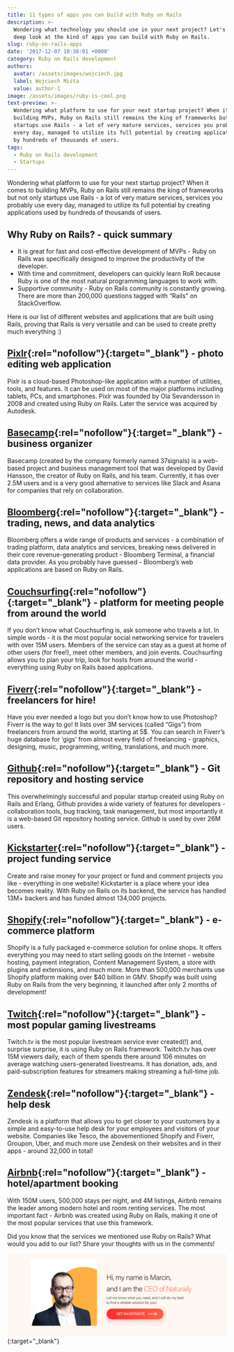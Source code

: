 ```yaml
---
title: 11 types of apps you can build with Ruby on Rails
description: >-
  Wondering what technology you should use in your next project? Let's take a
  deep look at the kind of apps you can build with Ruby on Rails.
slug: ruby-on-rails-apps
date: '2017-12-07 10:38:01 +0000'
category: Ruby on Rails development
authors:
  avatar: /assets/images/wojciech.jpg
  label: Wojciech Miśta
  value: author-1
image: /assets/images/ruby-is-cool.png
text-preview: >-
  Wondering what platform to use for your next startup project? When it comes to
  building MVPs, Ruby on Rails still remains the king of frameworks but not only
  startups use Rails - a lot of very mature services, services you probably use
  every day, managed to utilize its full potential by creating applications used
  by hundreds of thousands of users.
tags:
  - Ruby on Rails development
  - Startups
---
```

Wondering what platform to use for your next startup project? When it comes to building MVPs, Ruby on Rails still remains the king of frameworks but not only startups use Rails - a lot of very mature services, services you probably use every day, managed to utilize its full potential by creating applications used by hundreds of thousands of users.

## Why Ruby on Rails? - quick summary

* It is great for fast and cost-effective development of MVPs - Ruby on Rails was specifically designed to improve the productivity of the developer.
* With time and commitment, developers can quickly learn RoR because Ruby is one of the most natural programming languages to work with.
* Supportive community - Ruby on Rails community is constantly growing. There are more than 200,000 questions tagged with “Rails” on StackOverflow.

Here is our list of different websites and applications that are built using Rails, proving that Rails is very versatile and can be used to create pretty much everything :)

## [Pixlr](https://pixlr.com/web){:rel="nofollow"}{:target="_blank"} - photo editing web application

Pixlr is a cloud-based Photoshop-like application with a number of utilities, tools, and features. It can be used on most of the major platforms including tablets, PCs, and smartphones. Pixlr was founded by Ola Sevandersson in 2008 and created using Ruby on Rails. Later the service was acquired by Autodesk.

## [Basecamp](https://basecamp.com/){:rel="nofollow"}{:target="_blank"} - business organizer

Basecamp (created by the company formerly named 37signals) is a web-based project and business management tool that was developed by David Hansson, the creator of Ruby on Rails, and his team. Currently, it has over 2.5M users and is a very good alternative to services like Slack and Asana for companies that rely on collaboration.

## [Bloomberg](https://www.bloomberg.com/europe){:rel="nofollow"}{:target="_blank"} - trading, news, and data analytics

Bloomberg offers a wide range of products and services - a combination of trading platform, data analytics and services, breaking news delivered in their core revenue-generating product - Bloomberg Terminal, a financial data provider. As you probably have guessed - Bloomberg’s web applications are based on Ruby on Rails.

## [Couchsurfing](https://www.couchsurfing.com/){:rel="nofollow"}{:target="_blank"} - platform for meeting people from around the world

If you don’t know what Couchsurfing is, ask someone who travels a lot. In simple words - it is the most popular social networking service for travelers with over 15M users. Members of the service can stay as a guest at home of other users (for free!), meet other members, and join events. Couchsurfing allows you to plan your trip, look for hosts from around the world - everything using Ruby on Rails based applications.

## [Fiverr](https://www.fiverr.com/){:rel="nofollow"}{:target="_blank"} - freelancers for hire!

Have you ever needed a logo but you don’t know how to use Photoshop? Fiverr is the way to go! It lists over 3M services (called “Gigs”) from freelancers from around the world, starting at 5$. You can search in Fiverr’s huge database for ‘gigs’ from almost every field of freelancing - graphics, designing, music, programming, writing, translations, and much more.

## [Github](https://github.com/){:rel="nofollow"}{:target="_blank"} - Git repository and hosting service

This overwhelmingly successful and popular startup created using Ruby on Rails and Erlang, Github provides a wide variety of features for developers - collaboration tools, bug tracking, task management, but most importantly it is a web-based Git repository hosting service. Github is used by over 26M users.

## [Kickstarter](https://www.kickstarter.com/){:rel="nofollow"}{:target="_blank"} - project funding service

Create and raise money for your project or fund and comment projects you like - everything in one website! Kickstarter is a place where your idea becomes reality. With Ruby on Rails on its backend, the service has handled 13M+ backers and has funded almost 134,000 projects.

## [Shopify](https://www.shopify.com/){:rel="nofollow"}{:target="_blank"} - e-commerce platform

Shopify is a fully packaged e-commerce solution for online shops. It offers everything you may need to start selling goods on the Internet - website hosting, payment integration, Content Management System, a store with plugins and extensions, and much more. More than 500,000 merchants use Shopify platform making over $40 billion in GMV. Shopify was built using Ruby on Rails from the very beginning, it launched after only 2 months of development!

## [Twitch](https://go.twitch.tv/){:rel="nofollow"}{:target="_blank"} - most popular gaming livestreams

Twitch.tv is the most popular livestream service ever created(!) and, surprise surprise, it is using Ruby on Rails framework. Twitch.tv has over 15M viewers daily, each of them spends there around 106 minutes on average watching users-generated livestreams. It has donation, ads, and paid-subscription features for streamers making streaming a full-time job.

## [Zendesk](https://www.zendesk.com/){:rel="nofollow"}{:target="_blank"} - help desk

Zendesk is a platform that allows you to get closer to your customers by a simple and easy-to-use help desk for your employees and visitors of your website. Companies like Tesco, the abovementioned Shopify and Fiverr, Groupon, Uber, and much more use Zendesk on their websites and in their apps - around 32,000 in total!

## [Airbnb](https://www.airbnb.com/){:rel="nofollow"}{:target="_blank"} - hotel/apartment booking

With 150M users, 500,000 stays per night, and 4M listings, Airbnb remains the leader among modern hotel and room renting services. The most important fact - Airbnb was created using Ruby on Rails, making it one of the most popular services that use this framework.

Did you know that the services we mentioned use Ruby on Rails? What would you add to our list? Share your thoughts with us in the comments!

[![Get an estimate](/assets/images/cta_estimation_1600.png)](https://naturaily.com/get-an-estimate){:target="_blank"}
